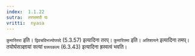 ```yaml
---
index:  1.1.22
sutra:  तरप्तमपौ घः
vritti:  nyasa
---
```


`कुमारितरा` इति। `द्विवचविभज्योपपदे` (5.3.57) इत्यादिना तरप्। `कुमारितमा` इति। `अतिशायने` इत्यादिना तमप्। तयोर्घसञ्ज्ञायां सत्यां `घरूपकल्प` (6.3.43)
इत्यादिना ह्रस्वत्वं भवति।

